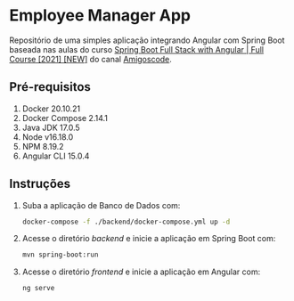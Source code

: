 # Employee Manager App

Repositório de uma simples aplicação integrando Angular com Spring Boot
baseada nas aulas do curso 
[Spring Boot Full Stack with Angular | Full Course [2021] [NEW]](https://www.youtube.com/watch?v=Gx4iBLKLVHk)
do canal [Amigoscode](https://www.youtube.com/@amigoscode).

## Pré-requisitos
1. Docker 20.10.21
2. Docker Compose 2.14.1
3. Java JDK 17.0.5
4. Node v16.18.0
5. NPM 8.19.2
6. Angular CLI 15.0.4

## Instruções
1. Suba a aplicação de Banco de Dados com:
    ```bash
    docker-compose -f ./backend/docker-compose.yml up -d
    ```

2. Acesse o diretório *backend* e inicie a aplicação em Spring Boot com:
    ```bash
    mvn spring-boot:run
    ```

3. Acesse o diretório *frontend* e inicie a aplicação em Angular com:
    ```bash
   ng serve
    ```